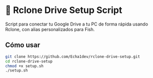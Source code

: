 # 📁 Rclone Drive Setup Script

Script para conectar tu Google Drive a tu PC de forma rápida usando Rclone, con alias personalizados para Fish.

## Cómo usar

```bash
git clone https://github.com/Echa1dev/rclone-drive-setup.git
cd rclone-drive-setup
chmod +x setup.sh
./setup.sh
